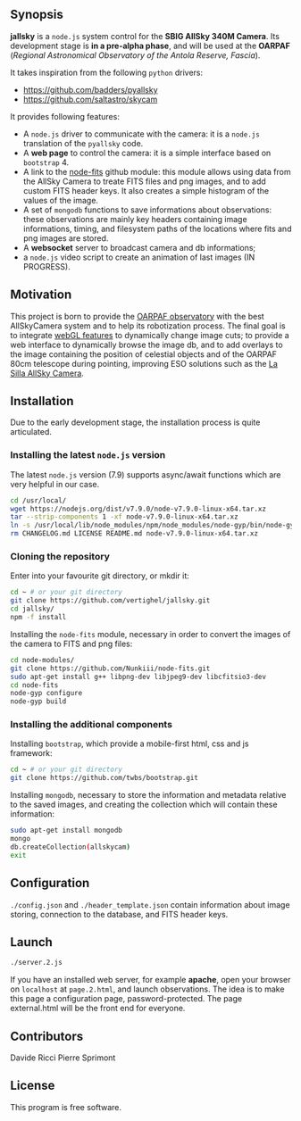 
## Synopsis

**jallsky** is a `node.js` system control for the **SBIG AllSky 340M Camera**.
Its development stage is **in a pre-alpha phase**, and will be used at the **OARPAF** (*Regional Astronomical Observatory of the Antola Reserve, Fascia*).

It takes inspiration from the following `python` drivers:

 - https://github.com/badders/pyallsky
 - https://github.com/saltastro/skycam

It provides following features:

 - A `node.js` driver to communicate with the camera: 
   it is a `node.js` translation of the `pyallsky` code.
 - A **web page** to control the camera:
   it is a simple interface based on `bootstrap` 4.
 - A link to the [node-fits](https://github.com/Nunkiii/node-fits) github module:
   this module allows using data from the AllSky Camera to treate FITS files and png images, and to add custom FITS header keys. It also creates a simple histogram of the values of the image.
 - A set of `mongodb` functions to save informations about observations:
   these observations are mainly key headers containing image informations, timing, and filesystem paths of the locations where fits and png images are stored.
 - A **websocket** server to broadcast camera and db informations;
 - a `node.js` video script to create an animation of last images (IN PROGRESS).

## Motivation

This project is born to provide the [OARPAF observatory](http://www.orsa.unige.net) with the best AllSkyCamera system and to help its robotization process.
The final goal is to integrate [webGL features](https://github.com/Nunkiii/XD-1) to dynamically change image cuts; to provide a web interface to dynamically browse the image db, and to  add overlays to the image containing the position of celestial objects and of the OARPAF 80cm telescope during pointing, improving ESO solutions such as the [La Silla AllSky Camera](http://www.ls.eso.org/lasilla/dimm/lasc/). 

## Installation

Due to the early development stage, the installation process is quite articulated.

### Installing the latest `node.js` version

The latest `node.js` version (7.9) supports async/await functions which are very helpful in our case.

```bash
cd /usr/local/	
wget https://nodejs.org/dist/v7.9.0/node-v7.9.0-linux-x64.tar.xz
tar --strip-components 1 -xf node-v7.9.0-linux-x64.tar.xz
ln -s /usr/local/lib/node_modules/npm/node_modules/node-gyp/bin/node-gyp.js node-gyp
rm CHANGELOG.md LICENSE README.md node-v7.9.0-linux-x64.tar.xz
```

### Cloning the repository

Enter into your favourite git directory, or mkdir it:

```bash
cd ~ # or your git directory
git clone https://github.com/vertighel/jallsky.git
cd jallsky/
npm -f install
```

<!-- Creating directories to store fits files and png images -->

<!--     mkdir ./mnt ./mnt/fits ./mnt/png -->

Installing the `node-fits` module, necessary in order to convert the images of the camera to FITS and png files:

```bash
cd node-modules/
git clone https://github.com/Nunkiii/node-fits.git
sudo apt-get install g++ libpng-dev libjpeg9-dev libcfitsio3-dev 
cd node-fits
node-gyp configure
node-gyp build
```

### Installing the additional components

Installing `bootstrap`, which provide a mobile-first html, css and js framework:

```bash
cd ~ # or your git directory
git clone https://github.com/twbs/bootstrap.git
```

Installing `mongodb`, necessary to store the information and metadata relative to the saved images, and creating the collection which will contain these information:

```bash
sudo apt-get install mongodb
mongo
db.createCollection(allskycam)
exit
```

## Configuration

`./config.json` and `./header_template.json` contain information about image storing, connection to the database, and FITS  header keys.

## Launch

```bash
./server.2.js
```

If you have an installed web server, for example **apache**, open your browser on `localhost` at `page.2.html`, and launch observations.
The idea is to make this page a configuration page, password-protected. The page external.html will be the front end for everyone.


<!-- ## API Reference -->

<!-- Depending on the size of the project, if it is small and simple enough the reference docs can be added to the README. For medium size to larger projects it is important to at least provide a link to where the API reference docs live. -->

<!-- ## Tests -->

<!-- Describe and show how to run the tests with code examples. -->

## Contributors

Davide Ricci
Pierre Sprimont

## License

This program is free software.

